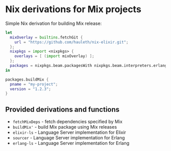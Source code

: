 # Nix derivations for Mix projects

Simple Nix derivation for building Mix release:

```nix
let
  mixOverlay = builtins.fetchGit {
    url = "https://github.com/hauleth/nix-elixir.git";
  };
  nixpkgs = import <nixpkgs> {
    overlays = [ (import mixOverlay) ];
  };
  packages = nixpkgs.beam.packagesWith nixpkgs.beam.interpreters.erlang;
in

packages.buildMix {
  pname = "my-project";
  version = "1.2.3";
}
```

## Provided derivations and functions

- `fetchMixDeps` - fetch dependencies specified by Mix
- `buildMix'` - build Mix package using Mix releases
- `elixir-ls` - Language Server implementation for Elixir
- `sourcer` - Language Server implementation for Erlang
- `erlang-ls` - Language Server implementation for Erlang
